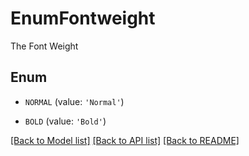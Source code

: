 # EnumFontweight

The Font Weight

## Enum

* `NORMAL` (value: `'Normal'`)

* `BOLD` (value: `'Bold'`)

[[Back to Model list]](../README.md#documentation-for-models) [[Back to API list]](../README.md#documentation-for-api-endpoints) [[Back to README]](../README.md)


